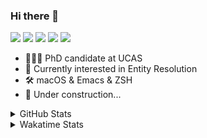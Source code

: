 ### Hi there 👋

[![](https://img.shields.io/badge/-Email-325180?logo=maildotru&logoColor=white&style=flat-square)](mailto:wang@tianshu.me)
[![](https://img.shields.io/badge/-GitHub-black?logo=GitHub&style=flat-square)](https://github.com/tshu-w)
[![](https://img.shields.io/badge/-Telegram-26a5e4?labelColor=fafafa&logo=telegram&style=flat-square)](https://t.me/tshu_w) 
[![](https://img.shields.io/badge/-Twitter-1da1f2?logo=Twitter&logoColor=white&style=flat-square)](https://twitter.com/tshu_w)
[![](https://komarev.com/ghpvc/?username=tshu-w&color=blueviolet&style=flat-square)]()



- 🧑🏻‍🎓 PhD candidate at UCAS
- 🔭 Currently interested in Entity Resolution
- 🛠 macOS & Emacs & ZSH
- 🚧 Under construction...

<details>

<summary>GitHub Stats</summary>

![Tianshu's GitHub stats](https://github-readme-stats.vercel.app/api?username=tshu-w&show_icons=true&theme=buefy&count_private=true)
  
</details>


<details>
  <summary>Wakatime Stats</summary>

  Currently, files accessed by tramp cannot be tracked by wakatime, see https://github.com/wakatime/wakatime-mode/issues/27
  <br>
  
<!--START_SECTION:waka-->
**I'm an Early 🐤** 

```text
🌞 Morning    63 commits     █████░░░░░░░░░░░░░░░░░░░░   22.99% 
🌆 Daytime    161 commits    ██████████████░░░░░░░░░░░   58.76% 
🌃 Evening    44 commits     ████░░░░░░░░░░░░░░░░░░░░░   16.06% 
🌙 Night      6 commits      ░░░░░░░░░░░░░░░░░░░░░░░░░   2.19%

```
📅 **I'm Most Productive on Monday** 

```text
Monday       66 commits     ██████░░░░░░░░░░░░░░░░░░░   24.09% 
Tuesday      42 commits     ███░░░░░░░░░░░░░░░░░░░░░░   15.33% 
Wednesday    17 commits     █░░░░░░░░░░░░░░░░░░░░░░░░   6.2% 
Thursday     17 commits     █░░░░░░░░░░░░░░░░░░░░░░░░   6.2% 
Friday       48 commits     ████░░░░░░░░░░░░░░░░░░░░░   17.52% 
Saturday     33 commits     ███░░░░░░░░░░░░░░░░░░░░░░   12.04% 
Sunday       51 commits     ████░░░░░░░░░░░░░░░░░░░░░   18.61%

```


📊 **This Week I Spent My Time On** 

```text
💬 Programming Languages: 
Org                      7 hrs 29 mins       ██████████░░░░░░░░░░░░░░░   43.01% 
sh                       6 hrs 3 mins        ████████░░░░░░░░░░░░░░░░░   34.76% 
Emacs Lisp               3 hrs 15 mins       ████░░░░░░░░░░░░░░░░░░░░░   18.75% 
Bash                     13 mins             ░░░░░░░░░░░░░░░░░░░░░░░░░   1.25% 
Python                   7 mins              ░░░░░░░░░░░░░░░░░░░░░░░░░   0.73%

🔥 Editors: 
Emacs                    11 hrs 21 mins      ████████████████░░░░░░░░░   65.24% 
Zsh                      6 hrs 3 mins        ████████░░░░░░░░░░░░░░░░░   34.76%

🐱‍💻 Projects: 
Empty Block 20           6 hrs 15 mins       █████████░░░░░░░░░░░░░░░░   35.95% 
Terminal                 4 hrs 56 mins       ███████░░░░░░░░░░░░░░░░░░   28.37% 
Long Sound 44            2 hrs 20 mins       ███░░░░░░░░░░░░░░░░░░░░░░   13.47% 
Unknown Project          1 hr 22 mins        ██░░░░░░░░░░░░░░░░░░░░░░░   7.9% 
emacs                    1 hr 7 mins         █░░░░░░░░░░░░░░░░░░░░░░░░   6.47%

💻 Operating System: 
Mac                      15 hrs 44 mins      ██████████████████████░░░   90.36% 
Linux                    1 hr 40 mins        ██░░░░░░░░░░░░░░░░░░░░░░░   9.64%

```

**I Mostly Code in Python** 

```text
Python                   7 repos             █████████░░░░░░░░░░░░░░░░   36.84% 
HTML                     2 repos             ██░░░░░░░░░░░░░░░░░░░░░░░   10.53% 
Emacs Lisp               2 repos             ██░░░░░░░░░░░░░░░░░░░░░░░   10.53% 
JavaScript               2 repos             ██░░░░░░░░░░░░░░░░░░░░░░░   10.53% 
TeX                      2 repos             ██░░░░░░░░░░░░░░░░░░░░░░░   10.53%

```



 Last Updated on 23/01/2022 08:09:08 UTC
<!--END_SECTION:waka-->
</details>
